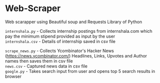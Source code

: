 # Web-Scraper
Web scarapper using Beautiful soup and Requests Library of Python<br>

`internshala.py` - Collects internship postings from internshala.com which pay the minimum stipend provided as input by the user<br>
`internshala.csv` - Details of internship saved in csv file<br>

`scrape_news.py` - Collects Ycombinator's Hacker News (https://news.ycombinator.com/)  Headlines, Links, Upvotes and Author names then saves them in csv file<br>
`news.csv` - Captured news data in csv file <br>
`google.py` - Takes search input from user and opens top 5 search results in browser 



